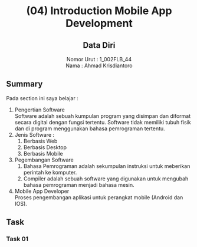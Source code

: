 # <center>(04) Introduction Mobile App Development </center>

## <center>Data Diri</center>
<center>Nomor Urut : 1_002FLB_44 <br>
Nama : Ahmad Krisdiantoro</center>

## Summary
Pada section ini saya belajar : 
1. Pengertian Software<br>
   Software adalah sebuah kumpulan program yang disimpan dan diformat secara digital dengan fungsi tertentu. Software tidak memiliki tubuh fisik dan di program menggunakan bahasa pemrograman tertentu.
2. Jenis Software :
   1. Berbasis Web
   2. Berbasis Desktop
   3. Berbasis Mobile
3. Pegembangan Software
   1. Bahasa Pemrograman adalah sekumpulan instruksi untuk meberikan perintah ke komputer.
   2. Compiler adalah sebuah software yang digunakan untuk mengubah bahasa pemrograman menjadi bahasa mesin.
4. Mobile App Developer<br>
   Proses pengembangan aplikasi untuk perangkat mobile (Android dan IOS).

## Task 
### Task 01
